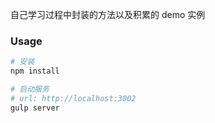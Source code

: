 自己学习过程中封装的方法以及积累的 demo 实例

### Usage
```bash
# 安装
npm install

# 启动服务
# url: http://localhost:3002
gulp server
```
